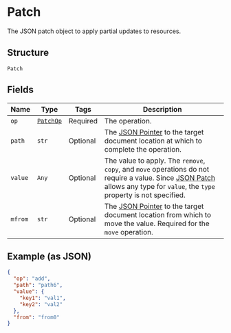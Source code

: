 
# Patch

The JSON patch object to apply partial updates to resources.

## Structure

`Patch`

## Fields

| Name | Type | Tags | Description |
|  --- | --- | --- | --- |
| `op` | [`PatchOp`](../../doc/models/patch-op.md) | Required | The operation. |
| `path` | `str` | Optional | The <a href="https://tools.ietf.org/html/rfc6901">JSON Pointer</a> to the target document location at which to complete the operation. |
| `value` | `Any` | Optional | The value to apply. The <code>remove</code>, <code>copy</code>, and <code>move</code> operations do not require a value. Since <a href="https://www.rfc-editor.org/rfc/rfc69021">JSON Patch</a> allows any type for <code>value</code>, the <code>type</code> property is not specified. |
| `mfrom` | `str` | Optional | The <a href="https://tools.ietf.org/html/rfc6901">JSON Pointer</a> to the target document location from which to move the value. Required for the <code>move</code> operation. |

## Example (as JSON)

```json
{
  "op": "add",
  "path": "path6",
  "value": {
    "key1": "val1",
    "key2": "val2"
  },
  "from": "from0"
}
```

